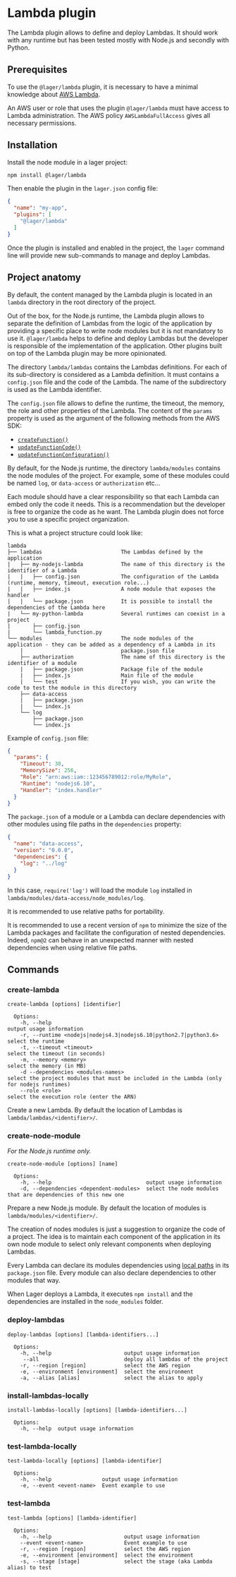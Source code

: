 # Lambda plugin

The Lambda plugin allows to define and deploy Lambdas. It should work with any runtime but has been tested mostly with
Node.js and secondly with Python.

## Prerequisites

To use the `@lager/lambda` plugin, it is necessary to have a minimal knowledge about
[AWS Lambda](https://aws.amazon.com/lambda/).

An AWS user or role that uses the plugin `@lager/lambda` must have access to Lambda administration. The AWS policy
`AWSLambdaFullAccess` gives all necessary permissions.

## Installation

Install the node module in a lager project:

```bash
npm install @lager/lambda
```

Then enable the plugin in the `lager.json` config file:

```json
{
  "name": "my-app",
  "plugins": [
    "@lager/lambda"
  ]
}
```

Once the plugin is installed and enabled in the project, the `lager` command line will provide new sub-commands to manage and
deploy Lambdas.

## Project anatomy

By default, the content managed by the Lambda plugin is located in an `lambda` directory in the root directory of the
project.

Out of the box, for the Node.js runtime, the Lambda plugin allows to separate the definition of Lambdas from the logic of the
application by providing a specific place to write node modules but it is not mandatory to use it. `@lager/lambda` helps to
define and deploy Lambdas but the developer is responsible of the implementation of the application. Other plugins built on
top of the Lambda plugin may be more opinionated.

The directory `lambda/lambdas` contains the Lambdas definitions. For each of its sub-directory is considered as a
Lambda definition. It must contains a `config.json` file and the code of the Lambda. The name of the subdirectory is used
as the Lambda identifier.

The `config.json` file allows to define the runtime, the timeout, the memory, the role and other properties of the Lambda.
The content of the `params` property is used as the argument of the following methods from the AWS SDK:

* [`createFunction()`](http://docs.aws.amazon.com/AWSJavaScriptSDK/latest/AWS/Lambda.html#createFunction-property)
* [`updateFunctionCode()`](http://docs.aws.amazon.com/AWSJavaScriptSDK/latest/AWS/Lambda.html#updateFunctionCode-property)
* [`updateFunctionConfiguration()`](http://docs.aws.amazon.com/AWSJavaScriptSDK/latest/AWS/Lambda.html#updateFunctionConfiguration-property)

By default, for the Node.js runtime, the directory `lambda/modules` contains the node modules of the project. For example,
some of these modules could be named `log`, or `data-access` or `authorization` etc...

Each module should have a clear responsibility so that each Lambda can embed only the code it needs. This is a recommendation
but the developer is free to organize the code as he want. The Lambda plugin does not force you to use a specific project
organization.

This is what a project structure could look like:

```text
lambda
├── lambdas                         The Lambdas defined by the application
|   ├── my-nodejs-lambda            The name of this directory is the identifier of a Lambda
|   |   ├── config.json             The configuration of the Lambda (runtime, memory, timeout, execution role...)
|   |   ├── index.js                A node module that exposes the handler
|   |   └── package.json            It is possible to install the dependencies of the Lambda here
|   └── my-python-lambda            Several runtimes can coexist in a project
|       ├── config.json
|       └── lambda_function.py
└── modules                         The node modules of the application - they can be added as a dependency of a Lambda in its
    |                               package.json file
    ├── authorization               The name of this directory is the identifier of a module
    |   ├── package.json            Package file of the module
    |   ├── index.js                Main file of the module
    |   └── test                    If you wish, you can write the code to test the module in this directory
    ├── data-access
    |   ├── package.json
    |   └── index.js
    └── log
        ├── package.json
        └── index.js
```

Example of `config.json` file:

```json
{
  "params": {
    "Timeout": 30,
    "MemorySize": 256,
    "Role": "arn:aws:iam::123456789012:role/MyRole",
    "Runtime": "nodejs6.10",
    "Handler": "index.handler"
  }
}
```

The `package.json` of a module or a Lambda can declare dependencies with other modules using file paths in the `dependencies`
property:

```json
{
  "name": "data-access",
  "version": "0.0.0",
  "dependencies": {
    "log": "../log"
  }
}
```

In this case, `require('log')` will load the module `log` installed in `lambda/modules/data-access/node_modules/log`.

It is recommended to use relative paths for portability.

It is recommended to use a recent version of `npm` to minimize the size of the Lambda packages and facilitate the
configuration of nested dependencies. Indeed, `npm@2` can behave in an unexpected manner with nested dependencies when using
relative file paths.

## Commands

### create-lambda

```
create-lambda [options] [identifier]

  Options:
    -h, --help                                                       output usage information
    -r, --runtime <nodejs|nodejs4.3|nodejs6.10|python2.7|python3.6>  select the runtime
    -t, --timeout <timeout>                                          select the timeout (in seconds)
    -m, --memory <memory>                                            select the memory (in MB)
    -d --dependencies <modules-names>                                select the project modules that must be included in the Lambda (only for nodejs runtimes)
    --role <role>                                                    select the execution role (enter the ARN)
```

Create a new Lambda. By default the location of Lambdas is `lambda/lambdas/<identifier>/`.

### create-node-module

*For the Node.js runtime only.*

```
create-node-module [options] [name]

  Options:
    -h, --help                              output usage information
    -d, --dependencies <dependent-modules>  select the node modules that are dependencies of this new one
```

Prepare a new Node.js module. By default the location of modules is `lambda/modules/<identifier>/`.

The creation of nodes modules is just a suggestion to organize the code of a project. The idea is to maintain each component
of the application in its own node module to select only relevant components when deploying Lambdas.

Every Lambda can declare its modules dependencies using [local paths](https://docs.npmjs.com/files/package.json#local-paths)
in its `package.json` file. Every module can also declare dependencies to other modules that way.

When Lager deploys a Lambda, it executes `npm install` and the dependencies are installed in the `node_modules` folder.

### deploy-lambdas

```
deploy-lambdas [options] [lambda-identifiers...]

  Options:
    -h, --help                       output usage information
     --all                           deploy all lambdas of the project
    -r, --region [region]            select the AWS region
    -e, --environment [environment]  select the environment
    -a, --alias [alias]              select the alias to apply
```

### install-lambdas-locally

```
install-lambdas-locally [options] [lambda-identifiers...]

  Options:
    -h, --help  output usage information
```

### test-lambda-locally

```
test-lambda-locally [options] [lambda-identifier]

  Options:
    -h, --help                output usage information
    -e, --event <event-name>  Event example to use
```

### test-lambda

```
test-lambda [options] [lambda-identifier]

  Options:
    -h, --help                       output usage information
    --event <event-name>             Event example to use
    -r, --region [region]            select the AWS region
    -e, --environment [environment]  select the environment
    -s, --stage [stage]              select the stage (aka Lambda alias) to test
```

